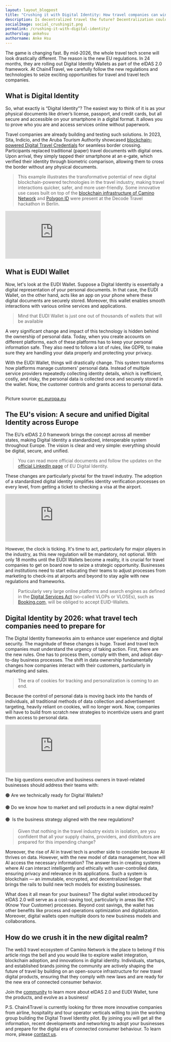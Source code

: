 ```yaml
---
layout: layout_blogpost
title: "Crushing it with Digital Identity: How travel companies can win big with EU Digital Wallets in the next 2 years"
description: Is decentralized travel the future? Decentralization could disrupt the travel industry as we know it. Learn how to leverage it to your advantage.
socialImage: social_crushingit.png
permalink: /crushing-it-with-digital-identity/
authorslug: ankehsu
authorname: Anke Hsu
---
```


The game is changing fast. By mid-2026, the whole travel tech scene will look drastically different. The reason is the new EU regulations. In 24 months, they are rolling out Digital Identity Wallets as part of the eIDAS 2.0 framework. At Chain4Travel, we carefully follow the new regulations and technologies to seize exciting opportunities for travel and travel tech companies.

## What is Digital Identity

So, what exactly is “Digital Identity”? The easiest way to think of it is as your physical documents like driver’s license, passport, and credit cards, but all secure and accessible on your smartphone in a digital format. It allows you to prove who you are and access services online without paperwork.

Travel companies are already building and testing such solutions. In 2023, Sita, Indicio, and the Aruba Tourism Authority showcased [blockchain-powered Digital Travel Credentials](https://www.phocuswire.com/after-successful-test-sita-indicio-advance-digital-travel-id) for seamless border crossing. Participants replaced traditional (paper) travel documents with digital ones. Upon arrival, they simply tapped their smartphone at an e-gate, which verified their identity through biometric comparison, allowing them to cross the border without any physical documents.

> This example illustrates the transformative potential of new digital blockchain-powered technologies in the travel industry, making travel interactions quicker, safer, and more user-friendly. Some innovative use cases built on top of the [blockchain infrastructure of Camino Network](https://www.notion.so/3d097523b1ee454c9db8cbdf8c594205?pvs=21) and [Polygon ID](https://devs.polygonid.com/) were present at the Decode Travel hackathon in Berlin.

<div class="max-w-screen-md mx-auto">
<div class="video-container">
<iframe src="https://www.youtube-nocookie.com/embed/dTdjPTaAato" title="YouTube video player" frameborder="0" allow="accelerometer; autoplay; clipboard-write; encrypted-media; gyroscope; picture-in-picture" allowfullscreen></iframe>
</div>
</div>

## What is EUDI Wallet

Now, let's look at the EUDI Wallet. Suppose a Digital Identity is essentially a digital representation of your personal documents. In that case, the EUDI Wallet, on the other hand, acts like an app on your phone where these digital documents are securely stored. Moreover, this wallet enables smooth interactions with various online services and applications.

> Mind that EUDI Wallet is just one out of thousands of wallets that will be available

A very significant change and impact of this technology is hidden behind the ownership of personal data. Today, when you create accounts on different platforms, each of these platforms has to keep your personal information safe. They also need to follow a lot of rules, like GDPR, to make sure they are handling your data properly and protecting your privacy.

With the EUDI Wallet, things will drastically change. This system transforms how platforms manage customers' personal data. Instead of multiple service providers repeatedly collecting identity details, which is inefficient, costly, and risky, the personal data is collected once and securely stored in the wallet. Now, the customer controls and grants access to personal data.

<img class="border border-gray-200 rounded-lg" src="/img/fomo-series-img-01.png" alt="">

Picture source: [ec.europa.eu](https://ec.europa.eu)

## **The EU's vision: A secure and unified Digital Identity across Europe**

The EU’s eIDAS 2.0 framework brings the concept across all member states, making Digital Identity a standardized, interoperable system throughout Europe. The vision is clear and very simple: everything should be digital, secure, and unified. 

> You can read more official documents and follow the updates on the [official LinkedIn page](https://www.linkedin.com/company/eu-digital-identity-wallet/posts/?feedView=all) of EU Digital Identity.
> 

These changes are particularly pivotal for the travel industry. The adoption of a standardized digital identity simplifies identity verification processes on every level, from getting a ticket to checking a visa at the airport.

<div class="max-w-screen-md mx-auto">
<div class="video-container">
<iframe src="https://www.youtube-nocookie.com/embed/AynHulTaafk" title="YouTube video player" frameborder="0" allow="accelerometer; autoplay; clipboard-write; encrypted-media; gyroscope; picture-in-picture" allowfullscreen></iframe>
</div>
</div>

However, the clock is ticking. It's time to act, particularly for major players in the industry, as this new regulation will be mandatory, not optional. With only 18 months until the EUDI Wallets become a reality, it is crucial for travel companies to get on board now to seize a strategic opportunity. Businesses and institutions need to start educating their teams to adjust processes from marketing to check-ins at airports and beyond to stay agile with new regulations and frameworks.

> Particularly very large online platforms and search engines as defined in the [Digital Services Act](https://ec.europa.eu/commission/presscorner/detail/de/IP_23_2413) (so-called VLOPs or VLOSEs), such as [Booking.com](http://Booking.com), will be obliged to accept EUID-Wallets.
> 

## Digital Identity by 2026: what travel tech companies need to prepare for

The Digital Identity frameworks aim to enhance user experience and digital security. The magnitude of these changes is huge. Travel and travel tech companies must understand the urgency of taking action. First, there are the new rules. One has to process them, comply with them, and adopt day-to-day business processes. The shift in data ownership fundamentally changes how companies interact with their customers, particularly in marketing and sales.

> The era of cookies for tracking and personalization is coming to an end.
> 

Because the control of personal data is moving back into the hands of individuals, all traditional methods of data collection and advertisement targeting, heavily reliant on cookies, will no longer work. Now, companies will have to build from scratch new strategies to incentivize users and grant them access to personal data. 

<div class="max-w-screen-md mx-auto">
<div class="video-container">
<iframe src="https://www.youtube-nocookie.com/embed/lz1mlL_MRPo" title="YouTube video player" frameborder="0" allow="accelerometer; autoplay; clipboard-write; encrypted-media; gyroscope; picture-in-picture" allowfullscreen></iframe>
</div>
</div>

The big questions executive and business owners in travel-related businesses should address their teams with: 

🟠 Are we technically ready for Digital Wallets? 

🟠 Do we know how to market and sell products in a new digital realm?

🟠  Is the business strategy aligned with the new regulations?

> Given that nothing in the travel industry exists in isolation, are you confident that all your supply chains, providers, and distributors are prepared for this impending change?
> 

Moreover, the rise of AI in travel tech is another side to consider because AI thrives on data. However, with the new model of data management, how will AI access the necessary information? The answer lies in creating systems where AI can interact intelligently and ethically with user-controlled data, ensuring privacy and relevance in its applications. Such a system is blockchain — an immutable, encrypted, and decentralized ledger that brings the rails to build new tech models for existing businesses.

What does it all mean for your business? The digital wallet introduced by eIDAS 2.0 will serve as a cost-saving tool, particularly in areas like KYC (Know Your Customer) processes. Beyond cost savings, the wallet has other benefits like process and operations optimization and digitalization. Moreover, digital wallets open multiple doors to new business models and collaborations.

## How do we crush it in the new digital realm?

The web3 travel ecosystem of Camino Network is the place to belong if this article rings the bell and you would like to explore wallet integration, blockchain adoption, and innovations in digital identity. Individuals, startups, and established brands joining the community are actively shaping the future of travel by building on an open-source infrastructure for new travel digital products, ensuring that they comply with new laws and are ready for the new era of connected consumer behavior. 

Join the [community](https://camino.network/validators/) to learn more about eIDAS 2.0 and EUDI Wallet, tune the products, and evolve as a business! 

P.S. Chain4Travel is currently looking for three more innovative companies from airline, hospitality and tour operator verticals willing to join the working group building the Digital Travel Identity pilot. By joining you will get all the information, recent developments and networking to adopt your businesses and prepare for the digital era of connected consumer behaviour. To learn more, please [contact us](https://chain4travel.com/contact/).